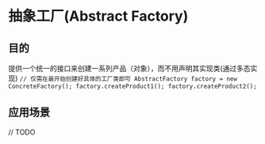 # 抽象工厂(Abstract Factory)

## 目的
提供一个统一的接口来创建一系列产品（对象），而不用声明其实现类(通过多态实现)
`
    // 仅需在最开始创建好具体的工厂类即可
    AbstractFactory factory = new ConcreteFactory();
    factory.createProduct1();
    factory.createProduct2();
`

## 应用场景
// TODO
